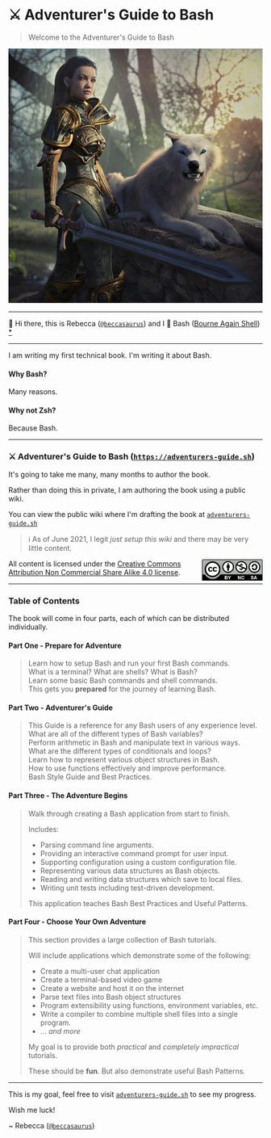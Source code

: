 # ⚔️ Adventurer's Guide to Bash

> Welcome to the Adventurer's Guide to Bash

![Woman with wolf](Adventurer's%20Guide/Images/Woman-Wolf.jpg)

---

👋 Hi there, this is Rebecca ([`@beccasaurus`][]) and I 💖 Bash ([Bourne Again Shell][bash]) [\*](BashWiki)

[bash]: https://www.gnu.org/software/bash/
[bashwiki]: https://en.wikipedia.org/wiki/Bash_(Unix_shell)

---

I am writing my first technical book. I'm writing it about Bash.

#### Why Bash?

Many reasons.

#### Why not Zsh?

Because Bash.

---

### ⚔️ Adventurer's Guide to Bash ([`https://adventurers-guide.sh`][guide])

It's going to take me many, many months to author the book.

Rather than doing this in private, I am authoring the book using a public wiki.

You can view the public wiki where I'm drafting the book at [`adventurers-guide.sh`][guide]

[guide]: https://adventurers-guide.sh

> ℹ️ As of June 2021, I legit _just setup this wiki_ and there may be very little content.

> <img alt="CC BY-NC-SA" src="Adventurer's%20Guide/Images/by-nc-sa.png" height=42 align=right />

All content is licensed under the [Creative Commons Attribution Non Commercial Share Alike 4.0 license][cc].

[cc]: https://creativecommons.org/licenses/by-nc-sa/4.0/

---

### Table of Contents

The book will come in four parts, each of which can be distributed individually.

#### Part One - Prepare for Adventure

> Learn how to setup Bash and run your first Bash commands.  
> What is a terminal? What are shells? What is Bash?  
> Learn some basic Bash commands and shell commands.  
> This gets you **prepared** for the journey of learning Bash.

#### Part Two - Adventurer's Guide

> This Guide is a reference for any Bash users of any experience level.  
> What are all of the different types of Bash variables?  
> Perform arithmetic in Bash and manipulate text in various ways.  
> What are the different types of conditionals and loops?  
> Learn how to represent various object structures in Bash.  
> How to use functions effectively and improve performance.  
> Bash Style Guide and Best Practices.

#### Part Three - The Adventure Begins

> Walk through creating a Bash application from start to finish.
>
> Includes:
>
> - Parsing command line arguments.
> - Providing an interactive command prompt for user input.
> - Supporting configuration using a custom configuration file.
> - Representing various data structures as Bash objects.
> - Reading and writing data structures which save to local files.
> - Writing unit tests including test-driven development.
>
> This application teaches Bash Best Practices and Useful Patterns.

#### Part Four - Choose Your Own Adventure

> This section provides a large collection of Bash tutorials.
>
> Will include applications which demonstrate some of the following:
>
> - Create a multi-user chat application
> - Create a terminal-based video game
> - Create a website and host it on the internet
> - Parse text files into Bash object structures
> - Program extensibility using functions, environment variables, etc.
> - Write a compiler to combine multiple shell files into a single program.
> - ... _and more_
>
> My goal is to provide both _practical_ and _completely impractical_ tutorials.
>
> These should be **fun**. But also demonstrate useful Bash Patterns.

---

This is my goal, feel free to visit [`adventurers-guide.sh`][guide] to see my progress.

Wish me luck!

~ Rebecca ([`@beccasaurus`][])

[`@beccasaurus`]: https://github.com/beccasaurus
